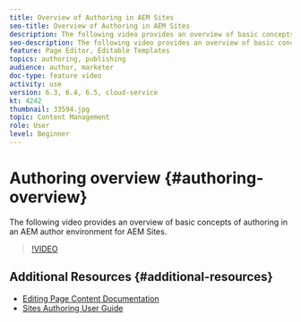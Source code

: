 ```yaml
---
title: Overview of Authoring in AEM Sites
seo-title: Overview of Authoring in AEM Sites
description: The following video provides an overview of basic concepts of authoring in an AEM author environment. It uses the Sites console as a basis.
seo-description: The following video provides an overview of basic concepts of authoring in an AEM author environment. It uses the Sites console as a basis.
feature: Page Editor, Editable Templates
topics: authoring, publishing
audience: author, marketer
doc-type: feature video
activity: use
version: 6.3, 6.4, 6.5, cloud-service
kt: 4242
thumbnail: 33594.jpg
topic: Content Management
role: User
level: Beginner
---
```


# Authoring overview {#authoring-overview}

The following video provides an overview of basic concepts of authoring in an AEM author environment for AEM Sites.

>[!VIDEO](https://video.tv.adobe.com/v/33594?quality=12&learn=on)

## Additional Resources {#additional-resources}

* [Editing Page Content Documentation](https://experienceleague.adobe.com/docs/experience-manager-cloud-service/sites/authoring/fundamentals/editing-content.html)
* [Sites Authoring User Guide](https://experienceleague.adobe.com/docs/experience-manager-65/authoring/home.html&topic=/experience-manager/6-5/sites/authoring/morehelp/page-authoring.ug.js)
